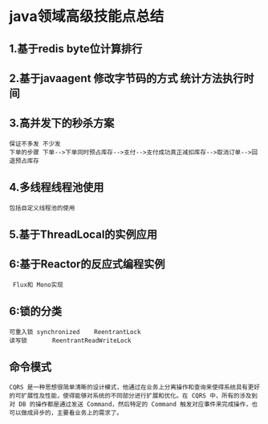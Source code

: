 # java领域高级技能点总结
## 1.基于redis byte位计算排行
## 2.基于javaagent 修改字节码的方式 统计方法执行时间
## 3.高并发下的秒杀方案
 	保证不多发 不少发
	下单的步骤 下单-->下单同时预占库存-->支付-->支付成功真正减扣库存-->取消订单-->回退预占库存
## 4.多线程线程池使用
	包括自定义线程池的使用
## 5.基于ThreadLocal的实例应用
## 6:基于Reactor的反应式编程实例
     Flux和 Mono实现
## 6:锁的分类
   	可重入锁 synchronized    ReentrantLock
 	读写锁       ReentrantReadWriteLock
## 命令模式
	CQRS 是一种思想很简单清晰的设计模式，他通过在业务上分离操作和查询来使得系统具有更好的可扩展性及性能，使得能够对系统的不同部分进行扩展和优化。在 CQRS 中，所有的涉及到对 DB 的操作都是通过发送 Command，然后特定的 Command 触发对应事件来完成操作，也可以做成异步的，主要看业务上的需求了。
    